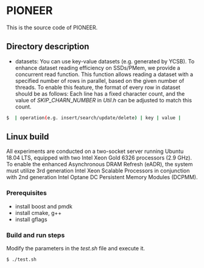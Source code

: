 # PIONEER

This is the source code of PIONEER.

## Directory description

- datasets: You can use key-value datasets (e.g. generated by YCSB).
    To enhance dataset reading efficiency on SSDs/PMem, we provide a concurrent read function.
    This function allows reading a dataset with a specified number of rows in parallel, based on the given number of threads.
    To enable this feature, the format of every row in dataset should be as follows:
    Each line has a fixed character count, and the value of $SKIP\_CHARN\_NUMBER$ in $Util.h$ can be adjusted to match this count.

```bash
$  | operation(e.g. insert/search/update/delete) | key | value |
```

## Linux build
All experiments are conducted on a two-socket server running Ubuntu 18.04 LTS, equipped with two Intel Xeon Gold 6326 processors (2.9 GHz). To enable the enhanced Asynchronous DRAM Refresh (eADR), the system must utilize 3rd generation Intel Xeon Scalable Processors in conjunction with 2nd generation Intel Optane DC Persistent Memory Modules (DCPMM).

### Prerequisites
- install boost and pmdk
- install cmake, g++
- install gflags
### Build and run steps
Modify the parameters in the $test.sh$ file and execute it.
```bash
$ ./test.sh
```